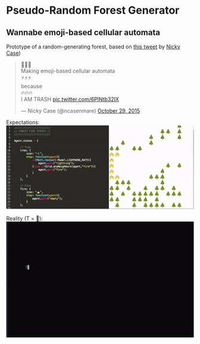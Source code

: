 # Pseudo-Random Forest Generator

## Wannabe emoji-based cellular automata

Prototype of a random-generating forest, based on [this tweet](https://twitter.com/ncasenmare/status/659831366012370944) by [Nicky Case](https://twitter.com/ncasenmare/))

<blockquote class="twitter-tweet" data-lang="en"><p lang="en" dir="ltr">🌲🌲🌲<br>Making emoji-based cellular automata<br>⚡️⚡️⚡️<br>because<br>🔥🔥🔥<br>I AM TRASH <a href="https://t.co/6PlNtb32IX">pic.twitter.com/6PlNtb32IX</a></p>&mdash; Nicky Case (@ncasenmare) <a href="https://twitter.com/ncasenmare/status/659831366012370944">October 29, 2015</a></blockquote>
<script async src="//platform.twitter.com/widgets.js" charset="utf-8"></script>

Expectations: ![](./pics/ideal.gif)

Reality (T = 🌲): ![](./pics/actual.gif)